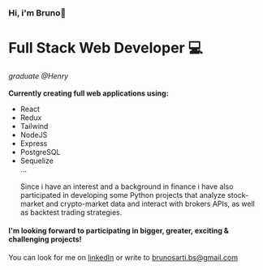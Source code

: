 ### Hi, i'm Bruno👋

# **Full Stack Web Developer** 💻
*graduate @Henry*
<br></br>
**Currently creating full web applications using:**
+ React
+ Redux
+ Tailwind 
+ NodeJS
+ Express
+ PostgreSQL
+ Sequelize<br/>
...
<br></br>
Since i have an interest and a background in finance i have also participated in developing some Python projects that analyze stock-market and crypto-market data and interact with brokers APIs, as well as backtest trading strategies. 

#### I'm looking forward to participating in bigger, greater, exciting & challenging projects!
You can look for me on [linkedIn](https://www.linkedin.com/in/brunosarti83/) or write to brunosarti.bs@gmail.com

